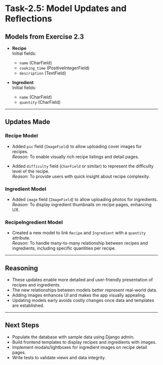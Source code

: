 # Task-2.5: Model Updates and Reflections

## Models from Exercise 2.3

- **Recipe**  
  Initial fields:  
  - `name` (CharField)  
  - `cooking_time` (PositiveIntegerField)  
  - `description` (TextField)  

- **Ingredient**  
  Initial fields:  
  - `name` (CharField)  
  - `quantity` (CharField)  

---

## Updates Made

### Recipe Model

- Added `pic` field (`ImageField`) to allow uploading cover images for recipes.  
  *Reason:* To enable visually rich recipe listings and detail pages.

- Added `difficulty` field (`CharField` or similar) to represent the difficulty level of the recipe.  
  *Reason:* To provide users with quick insight about recipe complexity.

### Ingredient Model

- Added `image` field (`ImageField`) to allow uploading photos for ingredients.  
  *Reason:* To display ingredient thumbnails on recipe pages, enhancing UX.

### RecipeIngredient Model

- Created a new model to link `Recipe` and `Ingredient` with a `quantity` attribute.  
  *Reason:* To handle many-to-many relationship between recipes and ingredients, including specific quantities per recipe.

---

## Reasoning

- These updates enable more detailed and user-friendly presentation of recipes and ingredients.
- The new relationships between models better represent real-world data.
- Adding images enhances UI and makes the app visually appealing.
- Updating models early avoids costly changes once data and templates are established.

---

## Next Steps

- Populate the database with sample data using Django admin.  
- Build frontend templates to display recipes and ingredients with images.  
- Implement modals/lightboxes for ingredient images on recipe detail pages.  
- Write tests to validate views and data integrity.
